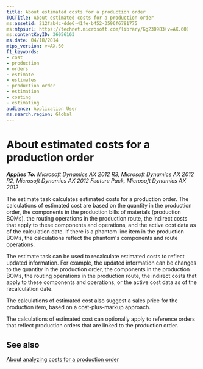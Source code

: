 ```yaml
---
title: About estimated costs for a production order
TOCTitle: About estimated costs for a production order
ms:assetid: 212fab4c-dde6-41fe-b452-3596f6781775
ms:mtpsurl: https://technet.microsoft.com/library/Gg230983(v=AX.60)
ms:contentKeyID: 36056163
ms.date: 04/18/2014
mtps_version: v=AX.60
f1_keywords:
- cost
- production
- orders
- estimate
- estimates
- production order
- estimation
- costing
- estimating
audience: Application User
ms.search.region: Global
---
```


# About estimated costs for a production order 


_**Applies To:** Microsoft Dynamics AX 2012 R3, Microsoft Dynamics AX 2012 R2, Microsoft Dynamics AX 2012 Feature Pack, Microsoft Dynamics AX 2012_

The estimate task calculates estimated costs for a production order. The calculations of estimated cost are based on the quantity in the production order, the components in the production bills of materials (production BOMs), the routing operations in the production route, the indirect costs that apply to these components and operations, and the active cost data as of the calculation date. If there is a phantom line item in the production BOMs, the calculations reflect the phantom's components and route operations.

The estimate task can be used to recalculate estimated costs to reflect updated information. For example, the updated information can be changes to the quantity in the production order, the components in the production BOMs, the routing operations in the production route, the indirect costs that apply to these components and operations, or the active cost data as of the recalculation date.

The calculations of estimated cost also suggest a sales price for the production item, based on a cost-plus-markup approach.

The calculations of estimated cost can optionally apply to reference orders that reflect production orders that are linked to the production order.

## See also

[About analyzing costs for a production order](about-analyzing-costs-for-a-production-order.md)

  


